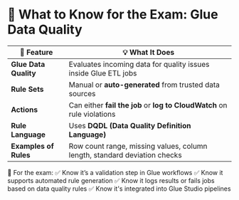# 🧪 What to Know for the Exam: Glue Data Quality

| 🔹 Feature            | 💡 What It Does                                                           |
| --------------------- | ------------------------------------------------------------------------- |
| **Glue Data Quality** | Evaluates incoming data for quality issues inside Glue ETL jobs           |
| **Rule Sets**         | Manual or **auto-generated** from trusted data sources                    |
| **Actions**           | Can either **fail the job** or **log to CloudWatch** on rule violations   |
| **Rule Language**     | Uses **DQDL (Data Quality Definition Language)**                          |
| **Examples of Rules** | Row count range, missing values, column length, standard deviation checks |


🎯 For the exam:
✅ Know it’s a validation step in Glue workflows
✅ Know it supports automated rule generation
✅ Know it logs results or fails jobs based on data quality rules
✅ Know it's integrated into Glue Studio pipelines

